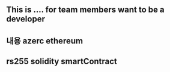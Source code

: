 ## This is .... for team members want to be a developer

## 내용 azerc ethereum

## rs255 solidity smartContract
